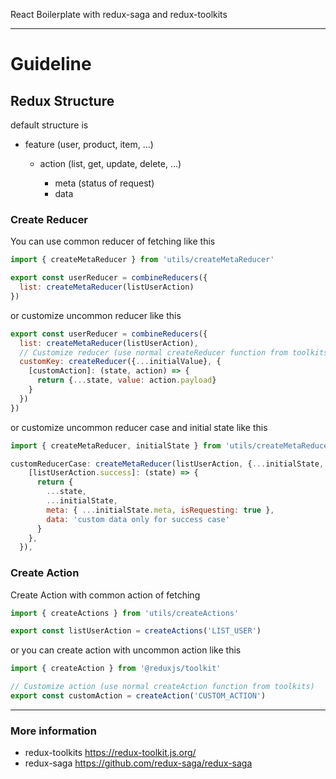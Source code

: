 React Boilerplate with redux-saga and redux-toolkits

--------------------------------------------------------------------------------

# Guideline

## Redux Structure

default structure is

- feature (user, product, item, ...)

  - action (list, get, update, delete, ...)

    - meta (status of request)
    - data

### Create Reducer

You can use common reducer of fetching like this

```javascript
import { createMetaReducer } from 'utils/createMetaReducer'

export const userReducer = combineReducers({
  list: createMetaReducer(listUserAction)
})
```

or customize uncommon reducer like this

```javascript
export const userReducer = combineReducers({
  list: createMetaReducer(listUserAction),
  // Customize reducer (use normal createReducer function from toolkits)
  customKey: createReducer({...initialValue}, {
    [customAction]: (state, action) => {
      return {...state, value: action.payload}
    }
  })
})
```

or customize uncommon reducer case and initial state like this

```javascript
import { createMetaReducer, initialState } from 'utils/createMetaReducer'

customReducerCase: createMetaReducer(listUserAction, {...initialState, customValue: false}, {
    [listUserAction.success]: (state) => {
      return {
        ...state,
        ...initialState,
        meta: { ...initialState.meta, isRequesting: true },
        data: 'custom data only for success case'
      }
    },
  }),
```

### Create Action

Create Action with common action of fetching

```javascript
import { createActions } from 'utils/createActions'

export const listUserAction = createActions('LIST_USER')
```

or you can create action with uncommon action like this

```javascript
import { createAction } from '@reduxjs/toolkit'

// Customize action (use normal createAction function from toolkits)
export const customAction = createAction('CUSTOM_ACTION')
```

--------------------------------------------------------------------------------

### More information

- redux-toolkits <https://redux-toolkit.js.org/>
- redux-saga <https://github.com/redux-saga/redux-saga>
